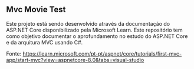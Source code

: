 ## Mvc Movie Test
Este projeto está sendo desenvolvido através da documentação do ASP.NET Core disponibilizado pela Microsoft Learn. Este repositório tem como objetivo documentar o aprofundamento no estudo do ASP.NET Core e da arquitura MVC usando C#.

Fonte: https://learn.microsoft.com/pt-pt/aspnet/core/tutorials/first-mvc-app/start-mvc?view=aspnetcore-8.0&tabs=visual-studio
